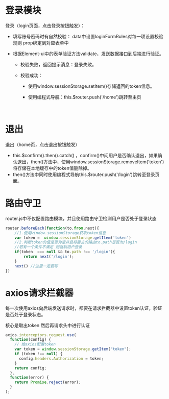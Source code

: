 # 登录模块

登录（login页面，点击登录按钮触发）：

- 填写账号密码时有自然校验：  data中设置loginFormRules对每一项设置校验规则  prop绑定到对应表单中


- 根据Element-ui中的表单验证方法validate，发送数据接口到后端进行验证。

  - 校验失败，返回提示消息：登录失败。

  - 校验成功：

    - 使用window.sessionStorage.setItem()存储返回的token信息。

    - 使用编程式导航：this.$router.push('/home')跳转至主页

      ​

# 退出

退出（home页，点击退出按钮触发）

- this.$confirm().then().catch() ，confirm()中问用户是否确认退出，如果确认退出，then()方法中，使用window.sessionStorage.removeItem('token')将存储在本地缓存中的token值删除掉。
- then()方法中同时使用编程式导航this.$router.push('/login')跳转至登录页面。



# 路由守卫

router.js中不仅配置路由模块，并且使用路由守卫检测用户是否处于登录状态

```js
router.beforeEach(function(to,from,next){
	//1.使用window.sessionStorage获取token信息
  	var token =  window.sessionStorage.getItem('token')
    //2.判断token的值是否为空并且将要去的路由to.path是否为/login
    //若有一个条件不满足 则强制用户登录
    if(token  === null && to.path !== '/login'){
		return next('/login');
    } 
  	next() //这里一定要写
})
```

# axios请求拦截器

每一次使用axios向后端发送请求时，都要在请求拦截器中设置token认证，验证是否处于登录状态。

核心是取出token  然后再请求头中进行认证

```js
axios.interceptors.request.use(
  function(config) {
    // 给axios配置token
    var token = window.sessionStorage.getItem("token");
    if (token !== null) {
      config.headers.Authorization = token;
    }
    return config;
  },
  function(error) {
    return Promise.reject(error);
  }
);
```





